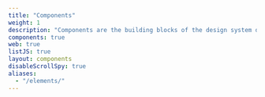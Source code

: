 ```yaml
---
title: "Components"
weight: 1
description: "Components are the building blocks of the design system designed with users in mind."
components: true
web: true
listJS: true
layout: components
disableScrollSpy: true
aliases:
  - "/elements/"
---
```

